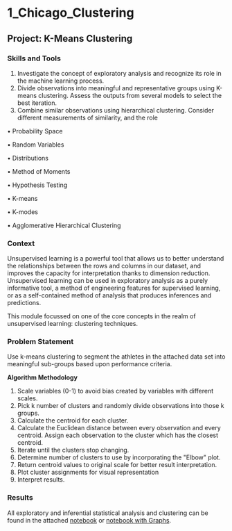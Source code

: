 # 1_Chicago_Clustering
## Project: K-Means Clustering
### Skills and Tools
1. Investigate the concept of exploratory analysis and recognize its role in the machine learning process.
2. Divide observations into meaningful and representative groups using K-means clustering. Assess the outputs from several models to select the best iteration.
3. Combine similar observations using hierarchical clustering. Consider different measurements of similarity, and the role

• Probability Space

• Random Variables

• Distributions

• Method of Moments

• Hypothesis Testing

• K-means

• K-modes

• Agglomerative Hierarchical Clustering


### Context
Unsupervised learning is a powerful tool that allows us to better understand the relationships between the rows and columns in our dataset, and improves the capacity for interpretation thanks to dimension reduction. Unsupervised learning can be used in exploratory analysis as a purely informative tool, a method of engineering features for supervised learning, or as a self-contained method of analysis that produces inferences and predictions.

This module focussed on one of the core concepts in the realm of unsupervised learning: clustering techniques.

### Problem Statement
Use k-means clustering to segment the athletes in the attached data set into meaningful sub-groups based upon performance criteria.

**Algorithm Methodology**
1.  Scale variables (0-1) to avoid bias created by variables with different scales.  
2.  Pick k number of clusters and randomly divide observations into those k groups.
3.  Calculate the centroid for each cluster.
4.  Calculate the Euclidean distance between every observation and every centroid. 
    Assign each observation to the cluster which has the closest centroid.
5.  Iterate until the clusters stop changing.
6.  Determine number of clusters to use by incorporating the "Elbow" plot.  
7.  Return centroid values to original scale for better result interpretation. 
8.  Plot cluster assignments for visual representation
9.  Interpret results.  

### Results
All exploratory and inferential statistical analysis and clustering can be found in the attached [notebook](Module3_HomeWork_Final_Changed_After_Class.R) or [notebook with Graphs](Module3_HomeWork_Final_Changed_After_Class.R.html).  


